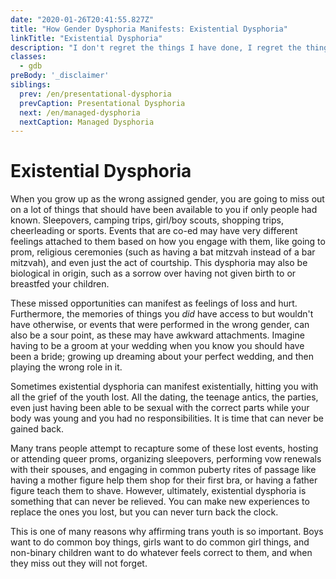 ```yaml
---
date: "2020-01-26T20:41:55.827Z"
title: "How Gender Dysphoria Manifests: Existential Dysphoria"
linkTitle: "Existential Dysphoria"
description: "I don't regret the things I have done, I regret the things I didn't do when I had the chance."
classes:
  - gdb
preBody: '_disclaimer'
siblings:
  prev: /en/presentational-dysphoria
  prevCaption: Presentational Dysphoria
  next: /en/managed-dysphoria
  nextCaption: Managed Dysphoria
---
```


# Existential Dysphoria

When you grow up as the wrong assigned gender, you are going to miss out on a lot of things that should have been available to you if only people had known. Sleepovers, camping trips, girl/boy scouts, shopping trips, cheerleading or sports. Events that are co-ed may have very different feelings attached to them based on how you engage with them, like going to prom, religious ceremonies (such as having a bat mitzvah instead of a bar mitzvah), and even just the act of courtship. This dysphoria may also be biological in origin, such as a sorrow over having not given birth to or breastfed your children.

These missed opportunities can manifest as feelings of loss and hurt. Furthermore, the memories of things you *did* have access to but wouldn't have otherwise, or events that were performed in the wrong gender, can also be a sour point, as these may have awkward attachments. Imagine having to be a groom at your wedding when you know you should have been a bride; growing up dreaming about your perfect wedding, and then playing the wrong role in it.

Sometimes existential dysphoria can manifest existentially, hitting you with all the grief of the youth lost. All the dating, the teenage antics, the parties, even just having been able to be sexual with the correct parts while your body was young and you had no responsibilities. It is time that can never be gained back.

Many trans people attempt to recapture some of these lost events, hosting or attending queer proms, organizing sleepovers, performing vow renewals with their spouses, and engaging in common puberty rites of passage like having a mother figure help them shop for their first bra, or having a father figure teach them to shave. However, ultimately, existential dysphoria is something that can never be relieved. You can make new experiences to replace the ones you lost, but you can never turn back the clock.

This is one of many reasons why affirming trans youth is so important. Boys want to do common boy things, girls want to do common girl things, and non-binary children want to do whatever feels correct to them, and when they miss out they will not forget.
